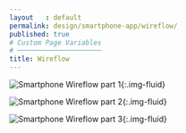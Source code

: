 ```yaml
---
layout   : default
permalink: design/smartphone-app/wireflow/
published: true
# Custom Page Variables
# ─────────────────────
title: Wireflow
---
```

![Smartphone Wireflow part 1](../../../assets/img/wireflow/wireflow4.png){:.img-fluid}

![Smartphone Wireflow part 2](../../../assets/img/wireflow/wireflow5.png){:.img-fluid}

![Smartphone Wireflow part 3](../../../assets/img/wireflow/wireflow6.png){:.img-fluid}
